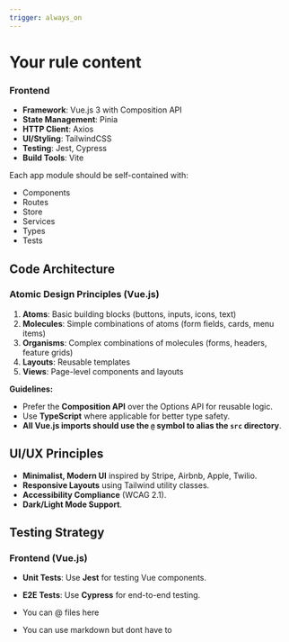 ```yaml
---
trigger: always_on
---
```


# Your rule content
### Frontend
- **Framework**: Vue.js 3 with Composition API
- **State Management**: Pinia
- **HTTP Client**: Axios
- **UI/Styling**: TailwindCSS
- **Testing**: Jest, Cypress
- **Build Tools**: Vite

Each app module should be self-contained with:
- Components
- Routes
- Store
- Services
- Types
- Tests

## Code Architecture
### Atomic Design Principles (Vue.js)
1. **Atoms**: Basic building blocks (buttons, inputs, icons, text)
2. **Molecules**: Simple combinations of atoms (form fields, cards, menu items)
3. **Organisms**: Complex combinations of molecules (forms, headers, feature grids)
4. **Layouts**: Reusable templates
5. **Views**: Page-level components and layouts

**Guidelines:**
- Prefer the **Composition API** over the Options API for reusable logic.
- Use **TypeScript** where applicable for better type safety.
- **All Vue.js imports should use the `@` symbol to alias the `src` directory**.

## UI/UX Principles
- **Minimalist, Modern UI** inspired by Stripe, Airbnb, Apple, Twilio.
- **Responsive Layouts** using Tailwind utility classes.
- **Accessibility Compliance** (WCAG 2.1).
- **Dark/Light Mode Support**.

## Testing Strategy
### Frontend (Vue.js)
- **Unit Tests**: Use **Jest** for testing Vue components.
- **E2E Tests**: Use **Cypress** for end-to-end testing.

- You can @ files here
- You can use markdown but dont have to